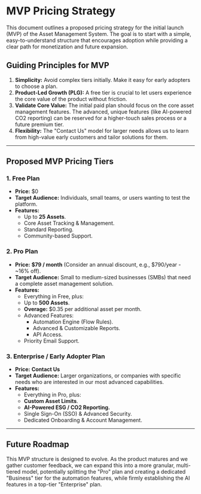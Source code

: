 # MVP Pricing Strategy

This document outlines a proposed pricing strategy for the initial launch (MVP) of the Asset Management System. The goal is to start with a simple, easy-to-understand structure that encourages adoption while providing a clear path for monetization and future expansion.

## Guiding Principles for MVP

1.  **Simplicity:** Avoid complex tiers initially. Make it easy for early adopters to choose a plan.
2.  **Product-Led Growth (PLG):** A free tier is crucial to let users experience the core value of the product without friction.
3.  **Validate Core Value:** The initial paid plan should focus on the core asset management features. The advanced, unique features (like AI-powered CO2 reporting) can be reserved for a higher-touch sales process or a future premium tier.
4.  **Flexibility:** The "Contact Us" model for larger needs allows us to learn from high-value early customers and tailor solutions for them.

---

## Proposed MVP Pricing Tiers

### 1. Free Plan

-   **Price:** $0
-   **Target Audience:** Individuals, small teams, or users wanting to test the platform.
-   **Features:**
    -   Up to **25 Assets**.
    -   Core Asset Tracking & Management.
    -   Standard Reporting.
    -   Community-based Support.

### 2. Pro Plan

-   **Price:** **$79 / month** (Consider an annual discount, e.g., $790/year - ~16% off).
-   **Target Audience:** Small to medium-sized businesses (SMBs) that need a complete asset management solution.
-   **Features:**
    -   Everything in Free, plus:
    -   Up to **500 Assets**.
    -   **Overage:** $0.35 per additional asset per month.
    -   Advanced Features:
        -   Automation Engine (Flow Rules).
        -   Advanced & Customizable Reports.
        -   API Access.
    -   Priority Email Support.

### 3. Enterprise / Early Adopter Plan

-   **Price:** **Contact Us**
-   **Target Audience:** Larger organizations, or companies with specific needs who are interested in our most advanced capabilities.
-   **Features:**
    -   Everything in Pro, plus:
    -   **Custom Asset Limits**.
    -   **AI-Powered ESG / CO2 Reporting.**
    -   Single Sign-On (SSO) & Advanced Security.
    -   Dedicated Onboarding & Account Management.

---

## Future Roadmap

This MVP structure is designed to evolve. As the product matures and we gather customer feedback, we can expand this into a more granular, multi-tiered model, potentially splitting the "Pro" plan and creating a dedicated "Business" tier for the automation features, while firmly establishing the AI features in a top-tier "Enterprise" plan. 